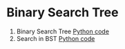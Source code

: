 # Binary Search Tree

1. Binary Search Tree [Python code](https://github.com/skdehuri/DSA/blob/master/BinarySearchTree/01.py)
1. Search in BST [Python code](https://github.com/skdehuri/DSA/blob/master/BinarySearchTree/02.py)